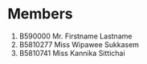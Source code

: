Members
=======

  1. B590000 Mr. Firstname Lastname
  2. B5810277 Miss Wipawee Sukkasem
  3. B5810741 Miss Kannika Sittichai
